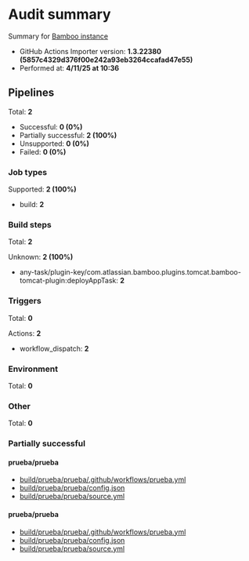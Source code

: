 # Audit summary

Summary for [Bamboo instance](http://backstage-demo-bamboo.westeurope.cloudapp.azure.com)

- GitHub Actions Importer version: **1.3.22380 (5857c4329d376f00e242a93eb3264ccafad47e55)**
- Performed at: **4/11/25 at 10:36**

## Pipelines

Total: **2**

- Successful: **0 (0%)**
- Partially successful: **2 (100%)**
- Unsupported: **0 (0%)**
- Failed: **0 (0%)**

### Job types

Supported: **2 (100%)**

- build: **2**

### Build steps

Total: **2**

Unknown: **2 (100%)**

- any-task/plugin-key/com.atlassian.bamboo.plugins.tomcat.bamboo-tomcat-plugin:deployAppTask: **2**

### Triggers

Total: **0**

Actions: **2**

- workflow_dispatch: **2**

### Environment

Total: **0**

### Other

Total: **0**

### Partially successful

#### prueba/prueba

- [build/prueba/prueba/.github/workflows/prueba.yml](build/prueba/prueba/.github/workflows/prueba.yml)
- [build/prueba/prueba/config.json](build/prueba/prueba/config.json)
- [build/prueba/prueba/source.yml](build/prueba/prueba/source.yml)

#### prueba/prueba

- [build/prueba/prueba/.github/workflows/prueba.yml](build/prueba/prueba/.github/workflows/prueba.yml)
- [build/prueba/prueba/config.json](build/prueba/prueba/config.json)
- [build/prueba/prueba/source.yml](build/prueba/prueba/source.yml)

